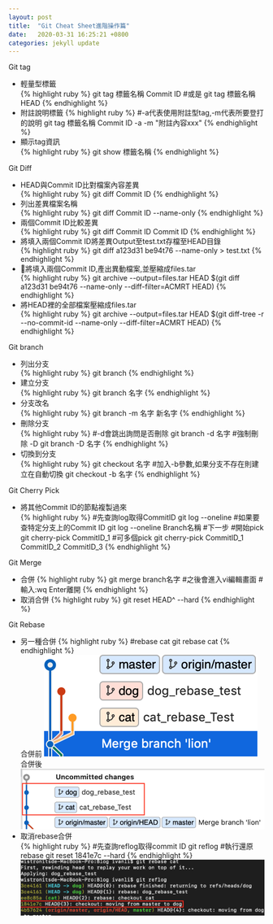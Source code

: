 ```yaml
---
layout: post
title:  "Git Cheat Sheet進階操作篇"
date:   2020-03-31 16:25:21 +0800
categories: jekyll update
---
```

Git tag
- 輕量型標籤  
{% highlight ruby %}
git tag 標籤名稱 Commit ID
#或是
git tag 標籤名稱 HEAD
{% endhighlight %}
- 附註說明標籤
{% highlight ruby %}
#-a代表使用附註型tag,-m代表所要登打的說明
git tag 標籤名稱 Commit ID -a -m "附註內容xxx"
{% endhighlight %}
- 顯示tag資訊  
{% highlight ruby %}
git show 標籤名稱
{% endhighlight %}

Git Diff
- HEAD與Commit ID比對檔案內容差異  
{% highlight ruby %}
git diff Commit ID
{% endhighlight %}
- 列出差異檔案名稱  
{% highlight ruby %}
git diff Commit ID --name-only
{% endhighlight %}
- 兩個Commit ID比較差異  
{% highlight ruby %}
git diff Commit ID Commit ID
{% endhighlight %}
- 將填入兩個Commit ID將差異Output至test.txt存檔至HEAD目錄  
{% highlight ruby %}
git diff a123d31 be94t76 --name-only > test.txt
{% endhighlight %}
- 將填入兩個Commit ID,產出異動檔案,並壓縮成files.tar  
{% highlight ruby %}
git archive --output=files.tar HEAD $(git diff a123d31 be94t76 --name-only --diff-filter=ACMRT HEAD) 
{% endhighlight %}
- 將HEAD裡的全部檔案壓縮成files.tar  
{% highlight ruby %}
git archive --output=files.tar HEAD $(git diff-tree -r --no-commit-id --name-only --diff-filter=ACMRT HEAD)
{% endhighlight %}

Git branch  
- 列出分支  
{% highlight ruby %}
git branch
{% endhighlight %}
- 建立分支  
{% highlight ruby %}
git branch 名字
{% endhighlight %}
- 分支改名  
{% highlight ruby %}
git branch -m 名字 新名字
{% endhighlight %}
- 刪除分支  
{% highlight ruby %}
#-d會跳出詢問是否刪除
git branch -d 名字
#強制刪除 -D
git branch -D 名字
{% endhighlight %}
- 切換到分支  
{% highlight ruby %}
git checkout 名字
#加入-b參數,如果分支不存在則建立在自動切換
git checkout -b 名字
{% endhighlight %}

Git Cherry Pick
- 將其他Commit ID的節點複製過來  
{% highlight ruby %}
#先查詢log取得CommitID
git log --oneline
#如果要查特定分支上的Commit ID
git log --oneline Branch名稱
#下一步
#開始pick
git cherry-pick CommitID_1
#可多個pick
git cherry-pick CommitID_1 CommitID_2 CommitID_3
{% endhighlight %}

Git Merge
- 合併
{% highlight ruby %}
git merge branch名字
#之後會進入vi編輯畫面
#輸入:wq Enter離開
{% endhighlight %}
- 取消合併
{% highlight ruby %}
git reset HEAD^ --hard
{% endhighlight %}

Git Rebase
- 另一種合併
{% highlight ruby %}
#rebase cat
git rebase cat
{% endhighlight %}  
合併前
![圖片](https://github.com/Li-Chao-Chang/Blog/raw/master/_posts/images/201908081255/node_rebase.jpg)   
合併後
![圖片](https://github.com/Li-Chao-Chang/Blog/raw/master/_posts/images/201908081255/ui_rebase.jpg)
- 取消rebase合併  
{% highlight ruby %}
#先查詢reflog取得commit ID
git reflog
#執行還原rebase
git reset 1841e7c --hard
{% endhighlight %}  
![圖片](https://github.com/Li-Chao-Chang/Blog/raw/master/_posts/images/201908081255/cmd_rebase.jpg) 

[jekyll-docs]: https://jekyllrb.com/docs/home
[jekyll-gh]:   https://github.com/jekyll/jekyll
[jekyll-talk]: https://talk.jekyllrb.com/
